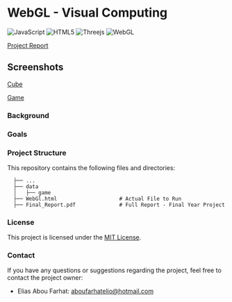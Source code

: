 # WebGL - Visual Computing

![JavaScript](https://img.shields.io/badge/javascript-%23323330.svg?style=for-the-badge&logo=javascript&logoColor=%23F7DF1E)
![HTML5](https://img.shields.io/badge/html5-%23E34F26.svg?style=for-the-badge&logo=html5&logoColor=white)
![Threejs](https://img.shields.io/badge/threejs-black?style=for-the-badge&logo=three.js&logoColor=white)
![WebGL](https://img.shields.io/badge/WebGL-990000?logo=webgl&logoColor=white&style=for-the-badge)

[Project Report](repo/Final_Report.pdf)

## Screenshots

[Cube](repo/Cube.png)


[Game](repo/game.png)


### Background


### Goals

### Project Structure

This repository contains the following files and directories:


      ├── ...
      ├── data              
      │   ├── game                                 
      ├── WebGl.html                    # Actual File to Run
      ├── Final_Report.pdf              # Full Report - Final Year Project

      
### License

This project is licensed under the [MIT License](LICENSE).

### Contact

If you have any questions or suggestions regarding the project, feel free to contact the project owner:

- Elias Abou Farhat: aboufarhatelio@hotmail.com

